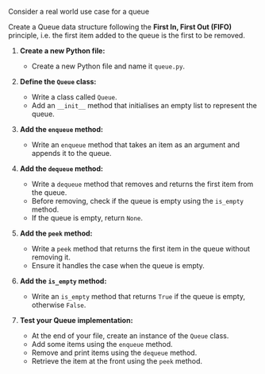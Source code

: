 Consider a real world use case for a queue

Create a Queue data structure following the **First In, First Out (FIFO)** principle,
i.e. the first item added to the queue is the first to be removed.

1. **Create a new Python file:**

   - Create a new Python file and name it `queue.py`.

2. **Define the `Queue` class:**

   - Write a class called `Queue`.
   - Add an `__init__` method that initialises an empty list to represent the queue.

3. **Add the `enqueue` method:**

   - Write an `enqueue` method that takes an item as an argument and appends it to the queue.

4. **Add the `dequeue` method:**

   - Write a `dequeue` method that removes and returns the first item from the queue.
   - Before removing, check if the queue is empty using the `is_empty` method.
   - If the queue is empty, return `None`.

5. **Add the `peek` method:**

   - Write a `peek` method that returns the first item in the queue without removing it.
   - Ensure it handles the case when the queue is empty.

6. **Add the `is_empty` method:**

   - Write an `is_empty` method that returns `True` if the queue is empty, otherwise `False`.

7. **Test your Queue implementation:**
   - At the end of your file, create an instance of the `Queue` class.
   - Add some items using the `enqueue` method.
   - Remove and print items using the `dequeue` method.
   - Retrieve the item at the front using the `peek` method.
